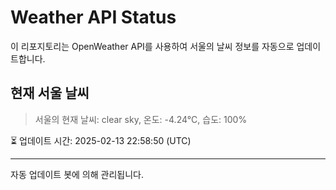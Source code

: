 
# Weather API Status

이 리포지토리는 OpenWeather API를 사용하여 서울의 날씨 정보를 자동으로 업데이트합니다.

## 현재 서울 날씨
> 서울의 현재 날씨: clear sky, 온도: -4.24°C, 습도: 100%

⏳ 업데이트 시간: 2025-02-13 22:58:50 (UTC)

---
자동 업데이트 봇에 의해 관리됩니다.
